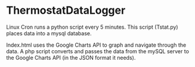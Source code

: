 # ThermostatDataLogger

Linux Cron runs a python script every 5 minutes.
This script (Tstat.py) places data into a mysql database.

Index.html uses the Google Charts API to graph and navigate through the data. A php script converts and passes the data from the mySQL server to the Google Charts API (in the JSON format it needs).
